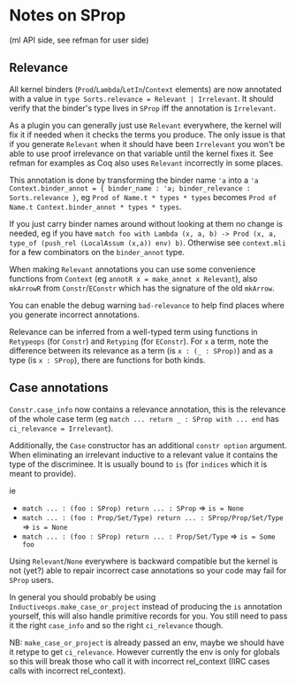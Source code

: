 # Notes on SProp

(ml API side, see refman for user side)

## Relevance

All kernel binders (`Prod`/`Lambda`/`LetIn`/`Context` elements) are
now annotated with a value in `type Sorts.relevance = Relevant |
Irrelevant`. It should verify that the binder's type lives in `SProp`
iff the annotation is `Irrelevant`.

As a plugin you can generally just use `Relevant` everywhere, the
kernel will fix it if needed when it checks the terms you produce. The
only issue is that if you generate `Relevant` when it should have been
`Irrelevant` you won't be able to use proof irrelevance on that
variable until the kernel fixes it. See refman for examples as Coq
also uses `Relevant` incorrectly in some places.

This annotation is done by transforming the binder name `'a` into a
`'a Context.binder_annot = { binder_name : 'a; binder_relevance :
Sorts.relevance }`, eg `Prod of Name.t * types * types` becomes `Prod
of Name.t Context.binder_annot * types * types`.

If you just carry binder names around without looking at them no
change is needed, eg if you have `match foo with Lambda (x, a, b) ->
Prod (x, a, type_of (push_rel (LocalAssum (x,a)) env) b)`. Otherwise
see `context.mli` for a few combinators on the `binder_annot` type.

When making `Relevant` annotations you can use some convenience
functions from `Context` (eg `annotR x = make_annot x Relevant`), also
`mkArrowR` from `Constr`/`EConstr` which has the signature of the old
`mkArrow`.

You can enable the debug warning `bad-relevance` to help find places
where you generate incorrect annotations.

Relevance can be inferred from a well-typed term using functions in
`Retypeops` (for `Constr`) and `Retyping` (for `EConstr`). For `x` a
term, note the difference between its relevance as a term (is `x :
(_ : SProp)`) and as a type (is `x : SProp`), there are functions for
both kinds.

## Case annotations

`Constr.case_info` now contains a relevance annotation, this is the
relevance of the whole case term (eg `match ... return _ : SProp
with ... end` has `ci_relevance = Irrelevant`).

Additionally, the `Case` constructor has an additional `constr option`
argument. When eliminating an irrelevant inductive to a relevant value
it contains the type of the discriminee. It is usually bound to `is`
(for `indices` which it is meant to provide).

ie
- `match ... : (foo : SProp) return ... : SProp` => `is = None`
- `match ... : (foo : Prop/Set/Type) return ... : SProp/Prop/Set/Type` => `is = None`
- `match ... : (foo : SProp) return ... : Prop/Set/Type` => `is = Some foo`

Using `Relevant`/`None` everywhere is backward compatible but the
kernel is not (yet?) able to repair incorrect case annotations so your
code may fail for `SProp` users.

In general you should probably be using
`Inductiveops.make_case_or_project` instead of producing the `is`
annotation yourself, this will also handle primitive records for you.
You still need to pass it the right `case_info` and so the right
`ci_relevance` though.

NB: `make_case_or_project` is already passed an env, maybe we should
have it retype to get `ci_relevance`. However currently the env is
only for globals so this will break those who call it with incorrect
rel_context (IIRC cases calls with incorrect rel_context).
